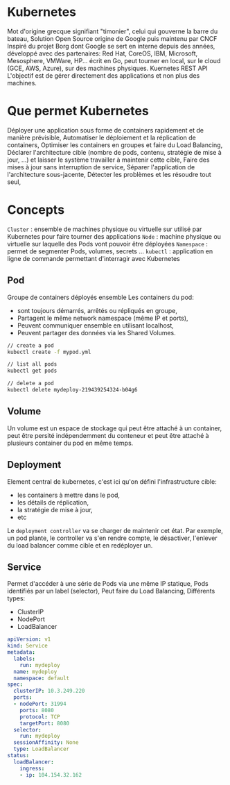 # Kubernetes

Mot d'origine grecque signifiant "timonier", celui qui gouverne la barre du bateau,
Solution Open Source origine de Google puis maintenu par CNCF
Inspiré du projet Borg dont Google se sert en interne depuis des années,
développé avec des partenaires: Red Hat, CoreOS, IBM, Microsoft, Mesosphere, VMWare, HP...
écrit en Go,
peut tourner en local, sur le cloud (GCE, AWS, Azure), sur des machines physiques.
Kuernetes REST API
L'objectif est de gérer directement des applications et non plus des machines.

# Que permet Kubernetes
Déployer une application sous forme de containers rapidement et de manière prévisible, 
Automatiser le déploiement et la réplication de containers,
Optimiser les containers en groupes et faire du Load Balancing,
Déclarer l'architecture cible (nombre de pods, contenu, stratégie de mise à jour, ...) et laisser le système travailler à maintenir cette cible,
Faire des mises à jour sans interruption de service,
Séparer l'application de l'architecture sous-jacente,
Détecter les problèmes et les résoudre tout seul,

# Concepts

`Cluster` : ensemble de machines physique ou virtuelle sur utilisé par Kubernetes pour faire tourner des applications
`Node` : machine physique ou virtuelle sur laquelle des Pods vont pouvoir être déployées
`Namespace` : permet de segmenter Pods, volumes, secrets ...
`kubectl` : application en ligne de commande permettant d'interragir avec Kubernetes

## Pod
Groupe de containers déployés ensemble
Les containers du pod:
* sont toujours démarrés, arrêtés ou répliqués en groupe,
* Partagent le même network namespace (même IP et ports),
* Peuvent communiquer ensemble en utilisant localhost,
* Peuvent partager des données via les Shared Volumes.

```bash
// create a pod
kubectl create -f mypod.yml

// list all pods
kubectl get pods

// delete a pod
kubectl delete mydeploy-219439254324-b04g6
```

## Volume
Un volume est un espace de stockage qui peut être attaché à un container, peut être persité indépendemment du conteneur et peut être attaché à plusieurs container du pod en même temps.

## Deployment
Element central de kubernetes, c'est ici qu'on défini l'infrastructure cible:
- les containers à mettre dans le pod,
- les détails de réplication,
- la stratégie de mise à jour,
- etc

Le `deployment controller` va se charger de maintenir cet état.
Par exemple, un pod plante, le controller va s'en rendre compte, le désactiver, l'enlever du load balancer comme cible et en redéployer un.

## Service
Permet d'accéder à une série de Pods via une même IP statique,
Pods identifiés par un label (selector),
Peut faire du Load Balancing,
Différents types:
* ClusterIP
* NodePort
* LoadBalancer

```yaml
apiVersion: v1
kind: Service
metadata:
  labels:
    run: mydeploy
  name: mydeploy
  namespace: default
spec:
  clusterIP: 10.3.249.220
  ports:
  - nodePort: 31994
    ports: 8080
    protocol: TCP
    targetPort: 8080
  selector:
    run: mydeploy
  sessionAffinity: None
  type: LoadBalancer
status:
  loadBalancer:
    ingress:
    - ip: 104.154.32.162
```


